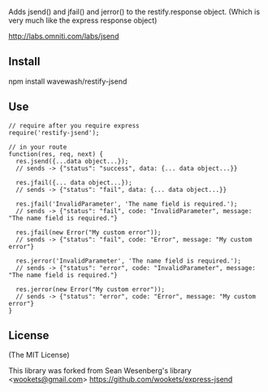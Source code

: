 
Adds jsend() and jfail() and jerror() to the restify.response object.
(Which is very much like the express response object)

http://labs.omniti.com/labs/jsend

## Install

npm install wavewash/restify-jsend

## Use

```
// require after you require express
require('restify-jsend');

// in your route
function(res, req, next) {
  res.jsend({...data object...});
  // sends -> {"status": "success", data: {... data object...}}

  res.jfail({... data object...});
  // sends -> {"status": "fail", data: {... data object...}}

  res.jfail('InvalidParameter', 'The name field is required.');
  // sends -> {"status": "fail", code: "InvalidParameter", message: "The name field is required."}

  res.jfail(new Error("My custom error"));
  // sends -> {"status": "fail", code: "Error", message: "My custom error"}

  res.jerror('InvalidParameter', 'The name field is required.');
  // sends -> {"status": "error", code: "InvalidParameter", message: "The name field is required."}

  res.jerror(new Error("My custom error"));
  // sends -> {"status": "error", code: "Error", message: "My custom error"}
}
```

## License

(The MIT License)

This library was forked from Sean Wesenberg's library &lt;wookets@gmail.com&gt; 
https://github.com/wookets/express-jsend
